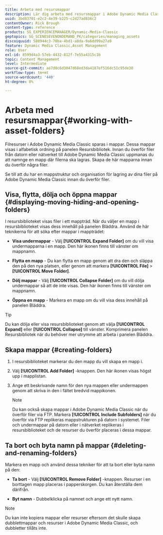 ```yaml
---
title: Arbeta med resursmappar
description: Lär dig arbeta med resursmappar i Adobe Dynamic Media Classic.
uuid: 3bd83701-e2c2-4e39-b225-c2d27ad836c2
contentOwner: Rick Brough
content-type: reference
products: SG_EXPERIENCEMANAGER/Dynamic-Media-Classic
geptopics: SG_SCENESEVENONDEMAND_PK/categories/managing_assets
discoiquuid: 588944c3-78ba-4bd1-a8da-9a6dd99a27a9
feature: Dynamic Media Classic,Asset Management
role: User
exl-id: 8599d4a3-57eb-4432-812f-7e55a4315c1b
topic: Content Management
level: Intermediate
source-git-commit: ae7d0c6d3047d68ed3da4187ef516dc51c95de30
workflow-type: tm+mt
source-wordcount: '440'
ht-degree: 0%

---
```


# Arbeta med resursmappar{#working-with-asset-folders}

Filresurser i Adobe Dynamic Media Classic sparas i mappar. Dessa mappar visas i alfabetisk ordning på panelen Resursbibliotek. Innan du överför filer från datorn eller nätverket till Adobe Dynamic Media Classic uppmanas du att namnge en mapp där filerna ska lagras. Skapa de här mapparna innan du överför några filer.

Se till att du har en mappstruktur och organisation för lagring av dina filer på Adobe Dynamic Media Classic innan du överför filer.

## Visa, flytta, dölja och öppna mappar {#displaying-moving-hiding-and-opening-folders}

I resursbiblioteket visas filer i ett mappträd. När du väljer en mapp i resursbiblioteket visas dess innehåll på panelen Bläddra. Använd de här teknikerna för att söka efter mappar i mappträdet:

* **Visa undermappar** - Välj **[!UICONTROL Expand Folder]** om du vill visa undermapparna i en mapp. Den här ikonen finns till vänster om mappnamn.

* **Flytta en mapp** - Du kan flytta en mapp genom att dra den och släppa den på den nya platsen, eller genom att markera **[!UICONTROL File]** > **[!UICONTROL Move Folder]**.

* **Dölj mappar** - Välj **[!UICONTROL Collapse Folder]** om du vill dölja undermappar så att de inte visas. Den här ikonen finns till vänster om mappnamn.

* **Öppna en mapp** - Markera en mapp om du vill visa dess innehåll på panelen Bläddra.

>[!TIP]
>
>Du kan dölja eller visa resursbiblioteket genom att välja **[!UICONTROL Expand]** eller **[!UICONTROL Collapse]** till vänster. Komprimera panelen Resursbibliotek när du behöver mer utrymme att arbeta i panelen Bläddra.

## Skapa mappar {#creating-folders}

1. I resursbiblioteket markerar du den mapp du vill skapa en mapp i.
1. Välj **[!UICONTROL Add Folder]** -knappen. Den här ikonen visas högst upp i mapplistan.
1. Ange ett beskrivande namn för den nya mappen eller undermappen genom att skriva in den i fältet bredvid mappikonen.

   >[!NOTE]
   >
   >Du kan också skapa mappar i Adobe Dynamic Media Classic när du överför filer via FTP. Markera **[!UICONTROL Include Subfolders]** när du överför via FTP replikeras mappstrukturen på datorn i systemet. Filer och undermappar på datorn eller i nätverket replikeras i resursbiblioteket och de resurser du överför placeras i dessa mappar.

## Ta bort och byta namn på mappar {#deleting-and-renaming-folders}

Markera en mapp och använd dessa tekniker för att ta bort eller byta namn på den:

* **Ta bort** - Välj **[!UICONTROL Remove Folder]** -knappen. Resurser i en borttagen mapp placeras i papperskorgen. Du kan återställa dem därifrån.

* **Byt namn** - Dubbelklicka på namnet och ange ett nytt namn.

>[!NOTE]
>
>Du kan inte kopiera mappar eller resurser eftersom det skulle skapa dubblettmappar och resurser i Adobe Dynamic Media Classic, och dubbletter tillåts inte.
